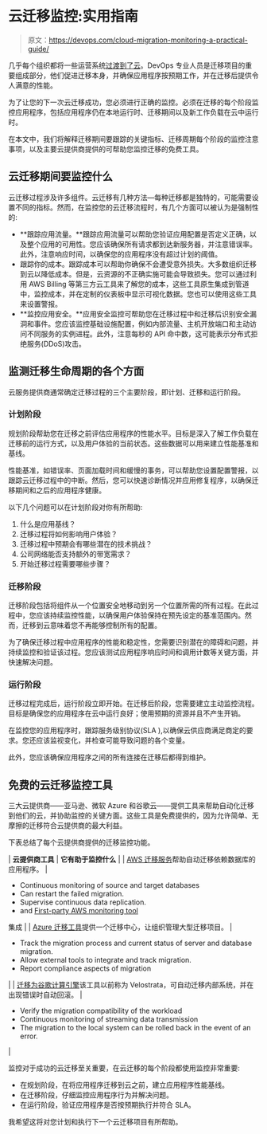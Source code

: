 # 云迁移监控:实用指南

> 原文：<https://devops.com/cloud-migration-monitoring-a-practical-guide/>

几乎每个组织都将一些运营系统[过渡到了云](https://devops.com/category/blogs/devops-in-the-cloud/)。DevOps 专业人员是迁移项目的重要组成部分，他们促进迁移本身，并确保应用程序按预期工作，并在迁移后提供令人满意的性能。

为了让您的下一次云迁移成功，您必须进行正确的监控。必须在迁移的每个阶段监控应用程序，包括应用程序仍在本地运行时、迁移期间以及新工作负载在云中运行时。

在本文中，我们将解释迁移期间要跟踪的关键指标、迁移周期每个阶段的监控注意事项，以及主要云提供商提供的可帮助您监控迁移的免费工具。

## 云迁移期间要监控什么

云迁移过程涉及许多组件。云迁移有几种方法—每种迁移都是独特的，可能需要设置不同的指标。然而，在监控您的云迁移流程时，有几个方面可以被认为是强制性的:

*   **跟踪应用流量。**跟踪应用流量可以帮助您验证应用配置是否定义正确，以及整个应用的可用性。您应该确保所有请求都到达新服务器，并注意错误率。此外，注意响应时间，以确保您的应用程序没有超过计划的阈值。
*   跟踪你的成本。跟踪成本可以帮助你确保不会遭受意外损失。大多数组织迁移到云以降低成本。但是，云资源的不正确实施可能会导致损失。您可以通过利用 AWS Billing 等第三方云工具来了解您的成本，这些工具原生集成到管道中，监控成本，并在定制的仪表板中显示可视化数据。您也可以使用这些工具来设置警报。
*   **监控应用安全。**应用安全监控可帮助您在迁移过程中和迁移后识别安全漏洞和事件。您应该监控基础设施配置，例如内部流量、主机开放端口和主动访问不同服务的实例进程。此外，注意每秒的 API 命中数，这可能表示分布式拒绝服务(DDoS)攻击。

## 监测迁移生命周期的各个方面

云服务提供商通常确定迁移过程的三个主要阶段，即计划、迁移和运行阶段。

### 计划阶段

规划阶段帮助您在迁移之前评估应用程序的性能水平。目标是深入了解工作负载在迁移前的运行方式，以及用户体验的当前状态。这些数据可以用来建立性能基准和基线。

性能基准，如错误率、页面加载时间和缓慢的事务，可以帮助您设置配置警报，以跟踪云迁移过程中的中断。然后，您可以快速诊断情况并应用修复程序，以确保迁移期间和之后的应用程序健康。

以下几个问题可以在计划阶段对你有所帮助:

1.  什么是应用基线？
2.  迁移过程将如何影响用户体验？
3.  迁移过程中预期会有哪些潜在的技术挑战？
4.  公司网络能否支持额外的带宽需求？
5.  开始迁移过程需要哪些步骤？

### 迁移阶段

迁移阶段包括将组件从一个位置安全地移动到另一个位置所需的所有过程。在此过程中，您应该持续监控性能，以确保用户体验保持在预先设定的基准范围内。然而，迁移到云意味着您不再能够控制所有的配置。

为了确保迁移过程中应用程序的性能和稳定性，您需要识别潜在的障碍和问题，并持续监控和验证该过程。您应该测试应用程序响应时间和调用计数等关键方面，并快速解决问题。

### 运行阶段

迁移过程完成后，运行阶段立即开始。在迁移后阶段，您需要建立主动监控流程。目标是确保您的应用程序在云中运行良好；使用预期的资源并且不产生开销。

在监控您的应用程序时，跟踪服务级别协议(SLA ),以确保云供应商满足商定的要求。您还应该监视变化，并检查可能导致问题的各个变量。

此外，您应该确保应用程序之间的所有连接在迁移后都得到维护。

## 免费的云迁移监控工具

三大云提供商——亚马逊、微软 Azure 和谷歌云——提供工具来帮助自动化迁移到他们的云，并协助监控的关键方面。这些工具是免费提供的，因为允许简单、无摩擦的迁移符合云提供商的最大利益。

下表总结了每个云提供商提供的迁移监控功能。

| **云提供商工具** | **它有助于监控什么** |
| [AWS 迁移服务](https://aws.amazon.com/dms/)帮助自动迁移依赖数据库的应用程序。 | 

*   Continuous monitoring of source and target databases
*   Can restart the failed migration.
*   Supervise continuous data replication.
*   and [First-party AWS monitoring tool](https://cloud.netapp.com/blog/aws-blg-aws-monitoring-tools-and-best-practices-monitor-what-matters)

集成 |
| [Azure 迁移工具](https://azure.microsoft.com/en-us/services/azure-migrate/)提供一个迁移中心，让组织管理大型迁移项目。 | 

*   Track the migration process and current status of server and database migration.
*   Allow external tools to integrate and track migration.
*   Report compliance aspects of migration

 |
| [迁移为谷歌计算引擎](https://cloud.google.com/migrate/compute-engine/)该工具以前称为 Velostrata，可自动迁移内部系统，并在出现错误时自动回滚。 | 

*   Verify the migration compatibility of the workload
*   Continuous monitoring of streaming data transmission
*   The migration to the local system can be rolled back in the event of an error.

 |

监控对于成功的云迁移至关重要，在云迁移的每个阶段都使用监控非常重要:

*   在规划阶段，在将应用程序迁移到云之前，建立应用程序性能基线。
*   在迁移阶段，仔细监控应用程序行为并解决问题。
*   在运行阶段，验证应用程序是否按预期执行并符合 SLA。

我希望这将对您计划和执行下一个云迁移项目有所帮助。